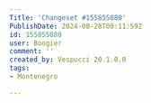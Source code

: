 ```yaml
---
Title: 'Changeset #155855080'
PublishDate: 2024-08-28T00:11:59Z
id: 155855080
user: Boogier
comment: ''
created_by: Vespucci 20.1.0.0
tags:
- Montenegro

---
```

